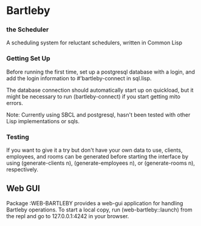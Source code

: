# Bartleby
###     the Scheduler

A scheduling system for reluctant schedulers, written in Common Lisp

### Getting Set Up
Before running the first time, set up a postgresql database with a login, and add the login information to #'bartleby-connect in sql.lisp. 

The database connection should automatically start up on quickload, but it might be necessary to run (bartleby-connect) if you start getting mito errors.

Note: Currently using SBCL and postgresql, hasn't been tested with other Lisp implementations or sqls.

### Testing
If you want to give it a try but don't have your own data to use, clients, employees, and rooms can be generated before starting the interface by using (generate-clients n), (generate-employees n), or (generate-rooms n), respectively. 

## Web GUI

Package :WEB-BARTLEBY provides a web-gui application for handling Bartleby operations. To start a local copy, run (web-bartleby::launch) from the repl and go to 127.0.0.1:4242 in your browser.
